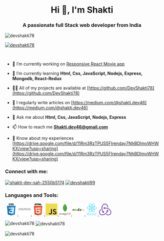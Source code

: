 <h1 align="center">Hi 👋, I'm Shakti</h1>
<h3 align="center">A passionate full Stack web developer from India</h3>

<p align="left"> <img src="https://komarev.com/ghpvc/?username=devshakti78&label=Profile%20views&color=0e75b6&style=flat" alt="devshakti78" /> </p>

<p align="left"> <a href="https://github.com/ryo-ma/github-profile-trophy"><img src="https://github-profile-trophy.vercel.app/?username=devshakti78" alt="devshakti78" /></a> </p>

<p align="left"> <a href="https://twitter.com/" target="blank"><img src="https://img.shields.io/twitter/follow/?logo=twitter&style=for-the-badge" alt="" /></a> </p>

- 🔭 I’m currently working on [Responsive React Movie app](F)

- 🌱 I’m currently learning **Html, Css, JavaScript, Nodejs, Express, Mongodb, React-Redux**

- 👨‍💻 All of my projects are available at [https://github.com/DevShakti78](https://github.com/DevShakti78)

- 📝 I regularly write articles on [https://medium.com/@shakti.dev46](https://medium.com/@shakti.dev46)

- 💬 Ask me about **Html, Css, JavaScript, Nodejs, Express**

- 📫 How to reach me **Shakti.dev46@gmail.com**

- 📄 Know about my experiences [https://drive.google.com/file/d/11Rm3RzTPUS5FIrenday7NhBDlmyWHWKX/view?usp=sharing](https://drive.google.com/file/d/11Rm3RzTPUS5FIrenday7NhBDlmyWHWKX/view?usp=sharing)

<h3 align="left">Connect with me:</h3>
<p align="left">
<a href="https://linkedin.com/in/shakti-dev-sah-2550b5174" target="blank"><img align="center" src="https://raw.githubusercontent.com/rahuldkjain/github-profile-readme-generator/master/src/images/icons/Social/linked-in-alt.svg" alt="shakti-dev-sah-2550b5174" height="30" width="40" /></a>
<a href="https://instagram.com/devshakti99" target="blank"><img align="center" src="https://raw.githubusercontent.com/rahuldkjain/github-profile-readme-generator/master/src/images/icons/Social/instagram.svg" alt="devshakti99" height="30" width="40" /></a>
</p>

<h3 align="left">Languages and Tools:</h3>
<p align="left"> <a href="https://www.w3schools.com/css/" target="_blank" rel="noreferrer"> <img src="https://raw.githubusercontent.com/devicons/devicon/master/icons/css3/css3-original-wordmark.svg" alt="css3" width="40" height="40"/> </a> <a href="https://expressjs.com" target="_blank" rel="noreferrer"> <img src="https://raw.githubusercontent.com/devicons/devicon/master/icons/express/express-original-wordmark.svg" alt="express" width="40" height="40"/> </a> <a href="https://www.w3.org/html/" target="_blank" rel="noreferrer"> <img src="https://raw.githubusercontent.com/devicons/devicon/master/icons/html5/html5-original-wordmark.svg" alt="html5" width="40" height="40"/> </a> <a href="https://developer.mozilla.org/en-US/docs/Web/JavaScript" target="_blank" rel="noreferrer"> <img src="https://raw.githubusercontent.com/devicons/devicon/master/icons/javascript/javascript-original.svg" alt="javascript" width="40" height="40"/> </a> <a href="https://www.mongodb.com/" target="_blank" rel="noreferrer"> <img src="https://raw.githubusercontent.com/devicons/devicon/master/icons/mongodb/mongodb-original-wordmark.svg" alt="mongodb" width="40" height="40"/> </a> <a href="https://nodejs.org" target="_blank" rel="noreferrer"> <img src="https://raw.githubusercontent.com/devicons/devicon/master/icons/nodejs/nodejs-original-wordmark.svg" alt="nodejs" width="40" height="40"/> </a> <a href="https://reactjs.org/" target="_blank" rel="noreferrer"> <img src="https://raw.githubusercontent.com/devicons/devicon/master/icons/react/react-original-wordmark.svg" alt="react" width="40" height="40"/> </a> <a href="https://redux.js.org" target="_blank" rel="noreferrer"> <img src="https://raw.githubusercontent.com/devicons/devicon/master/icons/redux/redux-original.svg" alt="redux" width="40" height="40"/> </a> </p>

<p><img align="left" src="https://github-readme-stats.vercel.app/api/top-langs?username=devshakti78&show_icons=true&locale=en&layout=compact" alt="devshakti78" /></p>

<p>&nbsp;<img align="center" src="https://github-readme-stats.vercel.app/api?username=devshakti78&show_icons=true&locale=en" alt="devshakti78" /></p>

<p><img align="center" src="https://github-readme-streak-stats.herokuapp.com/?user=devshakti78&" alt="devshakti78" /></p>
